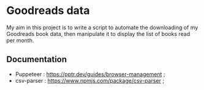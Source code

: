 # Goodreads data

My aim in this project is to write a script to automate the downloading of my Goodreads book data, then manipulate it to display the list of books read per month. 

## Documentation 

- Puppeteer : https://pptr.dev/guides/browser-management ;
- csv-parser : https://www.npmjs.com/package/csv-parser ; 
